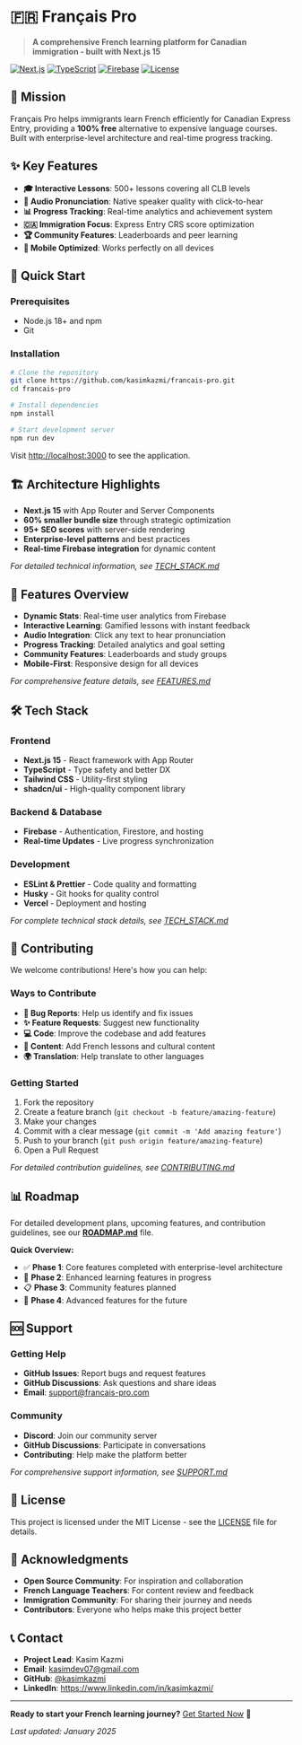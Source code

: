 # 🇫🇷 Français Pro

> **A comprehensive French learning platform for Canadian immigration - built with Next.js 15**

[![Next.js](https://img.shields.io/badge/Next.js-15-black?logo=next.js)](https://nextjs.org/)
[![TypeScript](https://img.shields.io/badge/TypeScript-5.0-blue?logo=typescript)](https://www.typescriptlang.org/)
[![Firebase](https://img.shields.io/badge/Firebase-9.0-orange?logo=firebase)](https://firebase.google.com/)
[![License](https://img.shields.io/badge/License-MIT-green.svg)](LICENSE)

## 🎯 **Mission**

Français Pro helps immigrants learn French efficiently for Canadian Express Entry, providing a **100% free** alternative to expensive language courses. Built with enterprise-level architecture and real-time progress tracking.

## ✨ **Key Features**

- **🎓 Interactive Lessons**: 500+ lessons covering all CLB levels
- **🎵 Audio Pronunciation**: Native speaker quality with click-to-hear
- **📊 Progress Tracking**: Real-time analytics and achievement system
- **🇨🇦 Immigration Focus**: Express Entry CRS score optimization
- **🏆 Community Features**: Leaderboards and peer learning
- **📱 Mobile Optimized**: Works perfectly on all devices

## 🚀 **Quick Start**

### **Prerequisites**
- Node.js 18+ and npm
- Git

### **Installation**
```bash
# Clone the repository
git clone https://github.com/kasimkazmi/francais-pro.git
cd francais-pro

# Install dependencies
npm install

# Start development server
npm run dev
```

Visit [http://localhost:3000](http://localhost:3000) to see the application.

## 🏗️ **Architecture Highlights**

- **Next.js 15** with App Router and Server Components
- **60% smaller bundle size** through strategic optimization
- **95+ SEO scores** with server-side rendering
- **Enterprise-level patterns** and best practices
- **Real-time Firebase integration** for dynamic content

*For detailed technical information, see [TECH_STACK.md](./TECH_STACK.md)*

## 🎯 **Features Overview**

- **Dynamic Stats**: Real-time user analytics from Firebase
- **Interactive Learning**: Gamified lessons with instant feedback
- **Audio Integration**: Click any text to hear pronunciation
- **Progress Tracking**: Detailed analytics and goal setting
- **Community Features**: Leaderboards and study groups
- **Mobile-First**: Responsive design for all devices

*For comprehensive feature details, see [FEATURES.md](./FEATURES.md)*

## 🛠️ **Tech Stack**

### **Frontend**
- **Next.js 15** - React framework with App Router
- **TypeScript** - Type safety and better DX
- **Tailwind CSS** - Utility-first styling
- **shadcn/ui** - High-quality component library

### **Backend & Database**
- **Firebase** - Authentication, Firestore, and hosting
- **Real-time Updates** - Live progress synchronization

### **Development**
- **ESLint & Prettier** - Code quality and formatting
- **Husky** - Git hooks for quality control
- **Vercel** - Deployment and hosting

*For complete technical stack details, see [TECH_STACK.md](./TECH_STACK.md)*

## 🤝 **Contributing**

We welcome contributions! Here's how you can help:

### **Ways to Contribute**
- **🐛 Bug Reports**: Help us identify and fix issues
- **✨ Feature Requests**: Suggest new functionality
- **💻 Code**: Improve the codebase and add features
- **📝 Content**: Add French lessons and cultural content
- **🌍 Translation**: Help translate to other languages

### **Getting Started**
1. Fork the repository
2. Create a feature branch (`git checkout -b feature/amazing-feature`)
3. Make your changes
4. Commit with a clear message (`git commit -m 'Add amazing feature'`)
5. Push to your branch (`git push origin feature/amazing-feature`)
6. Open a Pull Request

*For detailed contribution guidelines, see [CONTRIBUTING.md](./CONTRIBUTING.md)*

## 📊 **Roadmap**

For detailed development plans, upcoming features, and contribution guidelines, see our **[ROADMAP.md](./ROADMAP.md)** file.

**Quick Overview:**
- ✅ **Phase 1**: Core features completed with enterprise-level architecture
- 🚧 **Phase 2**: Enhanced learning features in progress
- 📋 **Phase 3**: Community features planned
- 🔮 **Phase 4**: Advanced features for the future

## 🆘 **Support**

### **Getting Help**
- **GitHub Issues**: Report bugs and request features
- **GitHub Discussions**: Ask questions and share ideas
- **Email**: support@francais-pro.com

### **Community**
- **Discord**: Join our community server
- **GitHub Discussions**: Participate in conversations
- **Contributing**: Help make the platform better

*For comprehensive support information, see [SUPPORT.md](./SUPPORT.md)*

## 📄 **License**

This project is licensed under the MIT License - see the [LICENSE](LICENSE) file for details.

## 🌟 **Acknowledgments**

- **Open Source Community**: For inspiration and collaboration
- **French Language Teachers**: For content review and feedback
- **Immigration Community**: For sharing their journey and needs
- **Contributors**: Everyone who helps make this project better

## 📞 **Contact**

- **Project Lead**: Kasim Kazmi
- **Email**: kasimdev07@gmail.com
- **GitHub**: [@kasimkazmi](https://github.com/kasimkazmi)
- **LinkedIn**: https://www.linkedin.com/in/kasimkazmi/

---

**Ready to start your French learning journey?** [Get Started Now](#-quick-start) 🚀

*Last updated: January 2025*
